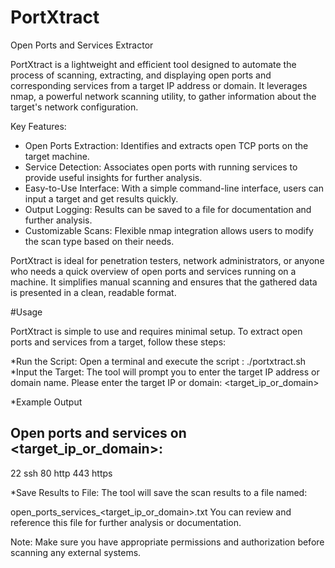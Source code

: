 # PortXtract
Open Ports and Services Extractor


PortXtract is a lightweight and efficient tool designed to automate the process of scanning, extracting, and displaying open ports and corresponding services from a target IP address or domain. It leverages nmap, a powerful network scanning utility, to gather information about the target's network configuration.

Key Features:

* Open Ports Extraction: Identifies and extracts open TCP ports on the target machine.
* Service Detection: Associates open ports with running services to provide useful insights for further analysis.
* Easy-to-Use Interface: With a simple command-line interface, users can input a target and get results quickly.
* Output Logging: Results can be saved to a file for documentation and further analysis.
* Customizable Scans: Flexible nmap integration allows users to modify the scan type based on their needs.


PortXtract is ideal for penetration testers, network administrators, or anyone who needs a quick overview of open ports and services running on a machine. It simplifies manual scanning and ensures that the gathered data is presented in a clean, readable format.


#Usage


PortXtract is simple to use and requires minimal setup. To extract open ports and services from a target, follow these steps:

*Run the Script:
Open a terminal and execute the script : ./portxtract.sh
*Input the Target:
The tool will prompt you to enter the target IP address or domain name. 
Please enter the target IP or domain: <target_ip_or_domain>


*Example Output

Open ports and services on <target_ip_or_domain>:
------------------------------------
22 ssh
80 http
443 https

*Save Results to File:
The tool will save the scan results to a file named:

open_ports_services_<target_ip_or_domain>.txt
You can review and reference this file for further analysis or documentation.

Note: Make sure you have appropriate permissions and authorization before scanning any external systems.

